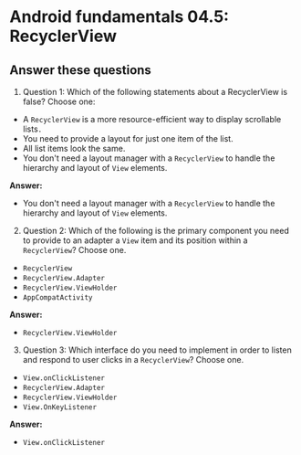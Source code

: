 Android fundamentals 04.5: RecyclerView
=======

Answer these questions
-----------

1. Question 1: Which of the following statements about a RecyclerView is false? Choose one:

* A `RecyclerView` is a more resource-efficient way to display scrollable lists`.`
* You need to provide a layout for just one item of the list.
* All list items look the same.
* You don't need a layout manager with a `RecyclerView` to handle the hierarchy and layout of `View` elements.



**Answer:**
* You don't need a layout manager with a `RecyclerView` to handle the hierarchy and layout of `View` elements.


2. Question 2: Which of the following is the primary component you need to provide to an adapter a `View` item and its position within a `RecyclerView`? Choose one.

* `RecyclerView`
* `RecyclerView.Adapter`
* `RecyclerView.ViewHolder`
* `AppCompatActivity`



**Answer:**
* `RecyclerView.ViewHolder`


3. Question 3: Which interface do you need to implement in order to listen and respond to user clicks in a `RecyclerView`? Choose one.

* `View.onClickListener`
* `RecyclerView.Adapter`
* `RecyclerView.ViewHolder`
* `View.OnKeyListener`



**Answer:**
* `View.onClickListener`
